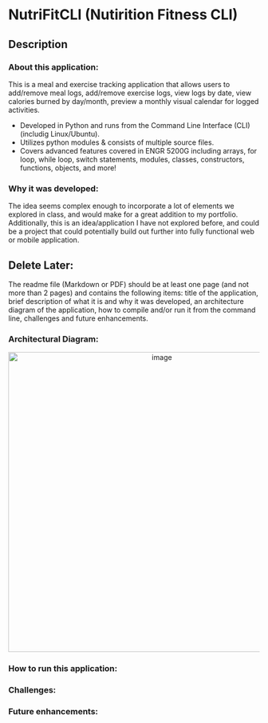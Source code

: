 # NutriFitCLI (Nutirition Fitness CLI)

## Description
### About this application:
This is a meal and exercise tracking application that allows users to add/remove meal logs, add/remove exercise logs, view logs by date, view calories burned by day/month, preview a monthly visual calendar for logged activities.
- Developed in Python and runs from the Command Line Interface (CLI) (includig Linux/Ubuntu).
- Utilizes python modules & consists of multiple source files.
- Covers advanced features covered in ENGR 5200G including arrays, for loop, while loop, switch statements, modules, classes, constructors, functions, objects, and more!

### Why it was developed:
 The idea seems complex enough to incorporate a lot of elements we explored in class, and would make for a great addition to my portfolio. Additionally, this is an idea/application I have not explored before, and could be a project that could potentially build out further into fully functional web or mobile application.

## Delete Later:
The readme file (Markdown or PDF) should be at least one page (and not more than 2 pages) and contains
the following items: title of the application, brief description of what it is and why it was
developed, an architecture diagram of the application, how to compile and/or run it from
the command line, challenges and future enhancements.

### Architectural Diagram:
<p align="center">
  <img width="600" alt="image" src="https://github.com/user-attachments/assets/8a9b069b-9415-48e8-a077-01ba6c0a6f4f" />
</p>

### How to run this application:


### Challenges:

### Future enhancements:
